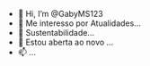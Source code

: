 - 👋 Hi, I’m @GabyMS123
- 👀 Me interesso por Atualidades...
- 🌱 Sustentabilidade...
- 💞️ Estou aberta ao novo ...
- 📫  ...

<!---
GabyMS123/GabyMS123 is a ✨ special ✨ repository because its `README.md` (this file) appears on your GitHub profile.
You can click the Preview link to take a look at your changes.
--->
